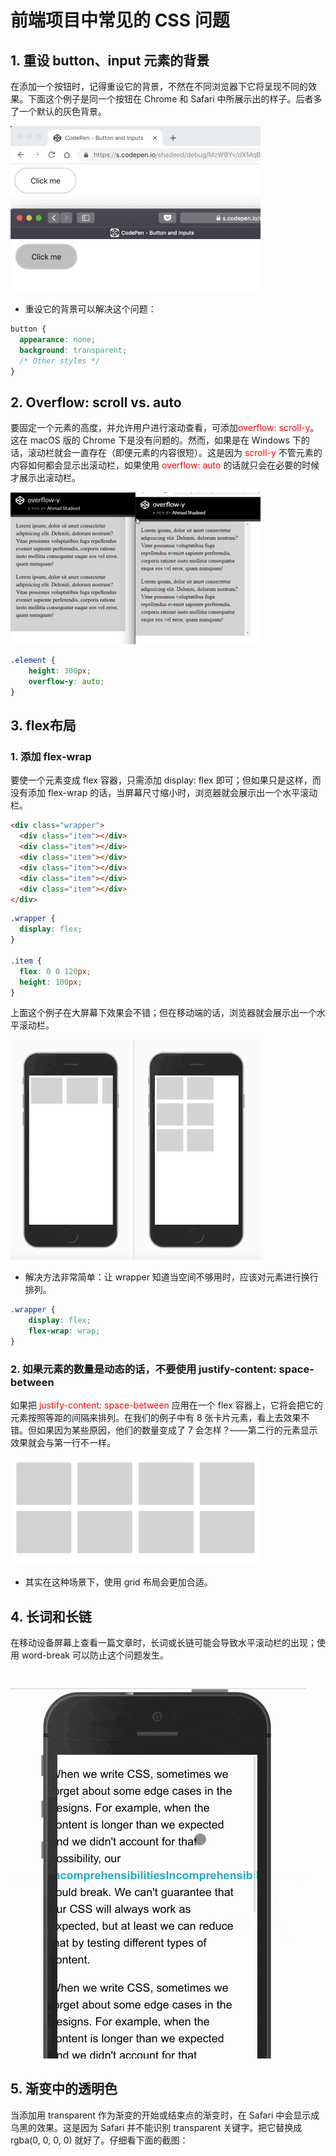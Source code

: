 # 前端项目中常见的 CSS 问题

## 1. 重设 button、input 元素的背景

在添加一个按钮时，记得重设它的背景，不然在不同浏览器下它将呈现不同的效果。下面这个例子是同一个按钮在 Chrome 和 Safari 中所展示出的样子。后者多了一个默认的灰色背景。

![重设 button、input 元素的背景](../../resources/images/project/css1.png)

- 重设它的背景可以解决这个问题：

```css
button {
  appearance: none;
  background: transparent;
  /* Other styles */
}
```

## 2. Overflow: scroll vs. auto

要固定一个元素的高度，并允许用户进行滚动查看，可添加<font color=FF0000>overflow: scroll-y</font>。这在 macOS 版的 Chrome 下是没有问题的。然而，如果是在 Windows 下的话，滚动栏就会一直存在（即便元素的内容很短）。这是因为 <font color=FF0000>scroll-y</font> 不管元素的内容如何都会显示出滚动栏，如果使用 <font color=FF0000>overflow: auto </font>的话就只会在必要的时候才展示出滚动栏。

![左边：macOS 版的 Chrome；右边：Windows 下的 Chrome](../../resources/images/project/css2.png)

```css
.element {
    height: 300px;
    overflow-y: auto;
}
```

## 3. flex布局

### 1. 添加 flex-wrap

要使一个元素变成 flex 容器，只需添加 display: flex 即可；但如果只是这样，而没有添加 flex-wrap 的话，当屏幕尺寸缩小时，浏览器就会展示出一个水平滚动栏。

```html
<div class="wrapper">
  <div class="item"></div>
  <div class="item"></div>
  <div class="item"></div>
  <div class="item"></div>
  <div class="item"></div>
  <div class="item"></div>
</div>
```

```css
.wrapper {
  display: flex;
}

.item {
  flex: 0 0 120px;
  height: 100px;
}
```

上面这个例子在大屏幕下效果会不错；但在移动端的话，浏览器就会展示出一个水平滚动栏。

![在移动端的话，浏览器就会展示出一个水平滚动栏](../../resources/images/project/css3.png)

- 解决方法非常简单：让 wrapper 知道当空间不够用时，应该对元素进行换行排列。

```css
.wrapper {
    display: flex;
    flex-wrap: wrap;
}
```

### 2. 如果元素的数量是动态的话，不要使用 justify-content: space-between

如果把 <font color=FF0000>justify-content: space-between</font> 应用在一个 flex 容器上，它将会把它的元素按照等距的间隔来排列。在我们的例子中有 8 张卡片元素，看上去效果不错。但如果因为某些原因，他们的数量变成了 7 会怎样？——第二行的元素显示效果就会与第一行不一样。

![justify-content: space-between](../../resources/images/project/css4.png)

- 其实在这种场景下，使用 grid 布局会更加合适。

## 4. 长词和长链

在移动设备屏幕上查看一篇文章时，长词或长链可能会导致水平滚动栏的出现；使用 word-break 可以防止这个问题发生。

![水平滚动栏](../../resources/images/project/css5.gif)

## 5. 渐变中的透明色

当添加用 transparent 作为渐变的开始或结束点的渐变时，在 Safari 中会显示成乌黑的效果。这是因为 Safari 并不能识别 transparent 关键字。把它替换成 rgba(0, 0, 0, 0) 就好了。仔细看下面的截图：

